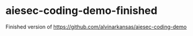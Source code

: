 # aiesec-coding-demo-finished
Finished version of https://github.com/alvinarkansas/aiesec-coding-demo
